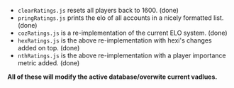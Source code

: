 - `clearRatings.js` resets all players back to 1600. (done)
- `pringRatings.js` prints the elo of all accounts in a nicely formatted list. (done)
- `cozRatings.js` is a re-implementation of the current ELO system. (done)
- `hexRatings.js` is the above re-implementation with hexi's changes added on top. (done)
- `nthRatings.js` is the above re-implementation with a player importance metric added. (done)

**All of these will modify the active database/overwite current vadlues.**
